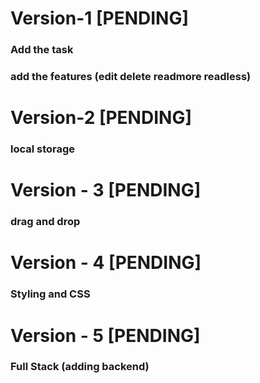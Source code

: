 # Version-1 [PENDING]

### Add the task

### add the features (edit delete readmore readless)

# Version-2 [PENDING]

### local storage

# Version - 3 [PENDING]

### drag and drop

# Version - 4 [PENDING]

### Styling and CSS

# Version - 5 [PENDING]

### Full Stack (adding backend)

